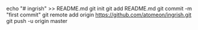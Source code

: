 echo "# ingrish" >> README.md
git init
git add README.md
git commit -m "first commit"
git remote add origin https://github.com/atomeon/ingrish.git
git push -u origin master
